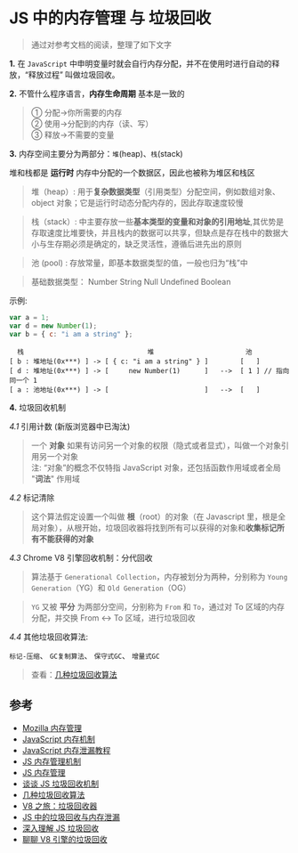 # JS 中的内存管理 与 垃圾回收

> 通过对参考文档的阅读，整理了如下文字

**1.** 在 `JavaScript` 中申明变量时就会自行内存分配，并不在使用时进行自动的释放，“释放过程” 叫做垃圾回收。

**2.** 不管什么程序语言，**内存生命周期** 基本是一致的

> ① 分配->你所需要的内存  
> ② 使用->分配到的内存（读、写）  
> ③ 释放->不需要的变量

**3.** 内存空间主要分为两部分：`堆`(heap)、`栈`(stack)

堆和栈都是 **运行时** 内存中分配的一个数据区，因此也被称为堆区和栈区

> 堆（heap）: 用于**复杂数据类型**（引用类型）分配空间，例如数组对象、object 对象；它是运行时动态分配内存的，因此存取速度较慢

> 栈（stack）: 中主要存放一些**基本类型的变量和对象的引用地址**,其优势是存取速度比堆要快，并且栈内的数据可以共享，但缺点是存在栈中的数据大小与生存期必须是确定的，缺乏灵活性，遵循后进先出的原则

> 池 (pool) : 存放常量，即基本数据类型的值，一般也归为“栈”中

> 基础数据类型： Number String Null Undefined Boolean

示例:

```js
var a = 1;
var d = new Number(1);
var b = { c: "i am a string" };
```

```
  栈                               堆                       池
[ b : 堆地址(0x***) ] -> [ { c: "i am a string" } ]        [   ]
[ d : 堆地址(0x***) ] -> [     new Number(1)      ]   -->  [ 1 ] // 指向同一个 1
[ a : 池地址(0x***) ] -> [                        ]   -->  [   ]
```

**4.** 垃圾回收机制

_4.1_ 引用计数 (新版浏览器中已淘汰)

> 一个 **对象** 如果有访问另一个对象的权限（隐式或者显式），叫做一个对象引用另一个对象  
> 注: “对象”的概念不仅特指 JavaScript 对象，还包括函数作用域或者全局 "**词法**" 作用域

_4.2_ 标记清除

> 这个算法假定设置一个叫做 **根**（root）的对象（在 Javascript 里，根是全局对象），从根开始，垃圾回收器将找到所有可以获得的对象和**收集标记所有不能获得的对象**

_4.3_ Chrome V8 引擎回收机制：分代回收

> 算法基于 `Generational Collection`，内存被划分为两种，分别称为 `Young Generation`（YG）和 `Old Generation`（OG）

> `YG` 又被 **平分** 为两部分空间，分别称为 `From` 和 `To`，通过对 To 区域的内存分配，并交换 From <-> To 区域，进行垃圾回收

_4.4_ 其他垃圾回收算法:

`标记-压缩`、 `GC复制算法`、 `保守式GC`、 `增量式GC`

> 查看：[几种垃圾回收算法](https://www.jianshu.com/p/a8a04fd00c3c)

## 参考

- [Mozilla 内存管理](https://developer.mozilla.org/zh-CN/docs/Web/JavaScript/Memory_Management)
- [JavaScript 内存机制](https://www.cnblogs.com/liangyin/p/7764232.html)
- [JavaScript 内存泄漏教程](http://www.ruanyifeng.com/blog/2017/04/memory-leak.html)
- [JS 内存管理机制](https://segmentfault.com/a/1190000021320686?utm_source=tag-newest)
- [JS 内存管理](https://segmentfault.com/a/1190000013304880)
- [谈谈 JS 垃圾回收机制](https://segmentfault.com/a/1190000018605776?utm_source=tag-newest)
- [几种垃圾回收算法](https://www.jianshu.com/p/a8a04fd00c3c)
- [V8 之旅：垃圾回收器](http://newhtml.net/v8-garbage-collection/)
- [JS 中的垃圾回收与内存泄漏](https://segmentfault.com/a/1190000012738358)
- [深入理解 JS 垃圾回收](https://www.jb51.net/article/162416.htm)
- [聊聊 V8 引擎的垃圾回收](https://segmentfault.com/a/1190000014383214)
